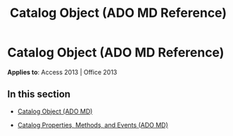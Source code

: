 ﻿---
title: Catalog Object (ADO MD Reference)
TOCTitle: Catalog Object (ADO MD)
ms:assetid: 734b3715-0ee1-44a6-9f29-ddd48a6ff983
ms:mtpsurl: https://msdn.microsoft.com/en-us/library/JJ249469(v=office.15)
ms:contentKeyID: 48545632
ms.date: 09/18/2015
mtps_version: v=office.15
---

# Catalog Object (ADO MD Reference)


**Applies to**: Access 2013 | Office 2013

## In this section

  - [Catalog Object (ADO MD)](catalog-object-ado-md.md)

  - [Catalog Properties, Methods, and Events (ADO MD)](catalog-properties-methods-and-events-ado-md.md)

